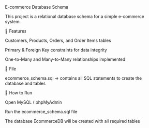E-commerce Database Schema

This project is a relational database schema for a simple e-commerce system.

📌 Features

Customers, Products, Orders, and Order Items tables

Primary & Foreign Key constraints for data integrity

One-to-Many and Many-to-Many relationships implemented

📂 File

ecommerce_schema.sql → contains all SQL statements to create the database and tables

🚀 How to Run

Open MySQL / phpMyAdmin

Run the ecommerce_schema.sql file

The database EcommerceDB will be created with all required tables
